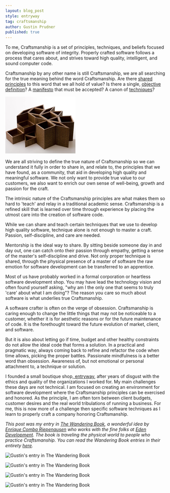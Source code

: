 ```yaml
---
layout: blog_post
style: entryway
tag: craftsmanship
author: Gustin Prudner
published: true
---
```


To me, Craftsmanship is a set of principles, techniques, and beliefs focused on developing software of integrity. Properly crafted software follows a process that cares about, and strives toward high quality, intelligent, and sound computer code.

Craftsmanship by any other name is still Craftsmanship, we are all searching for the true meaning behind the word Craftsmanship. Are there <a href="http://agilemanifesto.org/principles.html">shared principles</a> to this word that we all hold of value? Is there a single, <a href="http://en.wikipedia.org/wiki/Software_Craftsmanship">objective definition</a>? A <a href="http://manifesto.softwarecraftsmanship.org/">manifesto</a> that must be accepted? A canon of <a href="http://www.extremeprogramming.org/rules.html">techniques</a>?

<img id="stock" src="/images/blog/craftsmanship.png"/>

We are all striving to define the true nature of Craftsmanship so we can understand it fully in order to share in, and relate to, the principles that we have found, as a community, that aid in developing high quality and meaningful software. We not only want to provide true value to our customers, we also want to enrich our own sense of well-being, growth and passion for the craft.

The intrinsic nature of the Craftsmanship principles are what makes them so hard to 'teach' and relay in a traditional academic sense. Craftsmanship is a refined skill that is learned over time through experience by placing the utmost care into the creation of software code.


While we can share and teach certain techniques that we use to develop high quality software, technique alone is not enough to master a craft. Passion, self-discipline, and care are needed.

Mentorship is the ideal way to share. By sitting beside someone day in and day out, one can catch onto their passion through empathy, getting a sense of the master's self-discipline and drive. Not only proper technique is shared, through the physical presence of a master of software the raw emotion for software development can be transferred to an apprentice.

Most of us have probably worked in a formal corporation or heartless software development shop. You may have lead the technology vision and often found yourself asking,  "why am I the only one that seems to truly 'care' about what I am doing"? The reason you care so much about software is what underlies true Craftsmanship.

A software crafter is often on the verge of obsession. Craftsmanship is caring enough to change the little things that may not be noticeable to a customer, whether it is for aesthetic reasons or for the future maintenance of code. It is the forethought toward the future evolution of market, client, and software.

But it is also about letting go if time, budget and other healthy constraints do not allow the ideal code that forms a solution. In a practical and pragmatic way, always coming back to refine and refactor the code when time allows, picking the proper battles. Passionate mindfulness is a better word than obsession. Awareness of, but not emotional or personal attachment to, a technique or solution.

I founded a small boutique shop,<a href="http://www.entryway.net"> entryway</a>, after years of disgust with the ethics and quality of the organizations I worked for. My main challenges these days are not technical. I am focused on creating an environment for software development where the Craftsmanship principles can be exercised and honored. As the principle, I am often torn between client budgets, customer desires and the real world tribulations of running a business. For me, this is now more of a challenge then specific software techniques as I learn to properly craft a company honoring Craftsmanship.


<em>This post was my entry in <a href="http://www.nexwerk.com/the_wandering_book">The Wandering Book</a>, a wonderful idea by <a href="http://ecomba.github.com/">Enrique Comba Riepenausen</a> who works with the fine folks at <a href="http://edendevelopment.co.uk/">Eden Development</a>. The book is traveling the physical world to people who practice Craftsmanship. You can read the Wandering Book entries in their entirety <a href="http://www.nexwerk.com/the_wandering_book/view">here</a>.</em>

<p>
<img alt="Gustin's entry in The Wandering Book" src="http://www.nexwerk.com/system/datas/20/large/wandering_book_1.png?1263965644">
</p>
<p>
<img alt="Gustin's entry in The Wandering Book" src="http://www.nexwerk.com/system/datas/21/large/wandering_book_2.png?1263965761">
</p>
<p>
<img alt="Gustin's entry in The Wandering Book" src="http://www.nexwerk.com/system/datas/22/large/wandering_book_3.png?1263965887">
</p>
<p>
<img alt="Gustin's entry in The Wandering Book" src="http://www.nexwerk.com/system/datas/23/large/wandering_book_4-1.png?1263966006">
</p>




